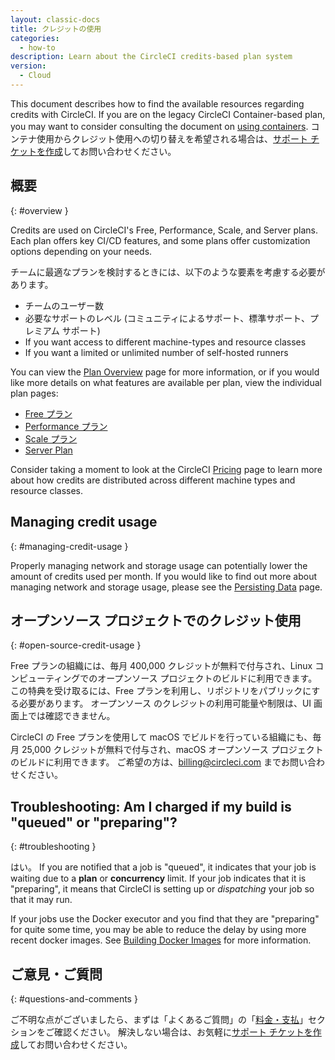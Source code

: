 ```yaml
---
layout: classic-docs
title: クレジットの使用
categories:
  - how-to
description: Learn about the CircleCI credits-based plan system
version:
  - Cloud
---
```


This document describes how to find the available resources regarding credits with CircleCI. If you are on the legacy CircleCI Container-based plan, you may want to consider consulting the document on [using containers]({{site.baseurl}}/2.0/containers). コンテナ使用からクレジット使用への切り替えを希望される場合は、[サポート チケットを作成](https://support.circleci.com/hc/ja/requests/new)してお問い合わせください。

## 概要
{: #overview }

Credits are used on CircleCI's Free, Performance, Scale, and Server plans. Each plan offers key CI/CD features, and some plans offer customization options depending on your needs.

チームに最適なプランを検討するときには、以下のような要素を考慮する必要があります。

- チームのユーザー数
- 必要なサポートのレベル (コミュニティによるサポート、標準サポート、プレミアム サポート)
- If you want access to different machine-types and resource classes
- If you want a limited or unlimited number of self-hosted runners

You can view the [Plan Overview]({{site.baseurl}}/2.0/plan-overview) page for more information, or if you would like more details on what features are available per plan, view the individual plan pages:
- [Free プラン]({{site.baseurl}}/2.0/plan-free)
- [Performance プラン]({{site.baseurl}}/2.0/plan-performance)
- [Scale プラン]({{site.baseurl}}/2.0/plan-scale)
- [Server Plan]({{site.baseurl}}/2.0/plan-server)

Consider taking a moment to look at the CircleCI [Pricing](https://circleci.com/pricing/) page to learn more about how credits are distributed across different machine types and resource classes.

## Managing credit usage
{: #managing-credit-usage }

Properly managing network and storage usage can potentially lower the amount of credits used per month. If you would like to find out more about managing network and storage usage, please see the [Persisting Data]({{site.baseurl}}/2.0/persist-data/) page.

## オープンソース プロジェクトでのクレジット使用
{: #open-source-credit-usage }

Free プランの組織には、毎月 400,000 クレジットが無料で付与され、Linux コンピューティングでのオープンソース プロジェクトのビルドに利用できます。 この特典を受け取るには、Free プランを利用し、リポジトリをパブリックにする必要があります。  オープンソース のクレジットの利用可能量や制限は、UI 画面上では確認できません。

CircleCI の Free プランを使用して macOS でビルドを行っている組織にも、毎月 25,000 クレジットが無料で付与され、macOS オープンソース プロジェクトのビルドに利用できます。 ご希望の方は、billing@circleci.com までお問い合わせください。

## Troubleshooting: Am I charged if my build is "queued" or "preparing"?
{: #troubleshooting }

はい。 If you are notified that a job is "queued", it indicates that your job is waiting due to a **plan** or **concurrency** limit. If your job indicates that it is "preparing", it means that CircleCI is setting up or _dispatching_ your job so that it may run.

If your jobs use the Docker executor and you find that they are "preparing" for quite some time, you may be able to reduce the delay by using more recent docker images. See [Building Docker Images]({{site.baseurl}}/2.0/building-docker-images/) for more information.

## ご意見・ご質問
{: #questions-and-comments }

ご不明な点がございましたら、まずは「よくあるご質問」の「[料金・支払]({{site.baseurl}}/2.0/faq/#billing)」セクションをご確認ください。 解決しない場合は、お気軽に[サポート チケットを作成](https://support.circleci.com/hc/ja/requests/new)してお問い合わせください。
